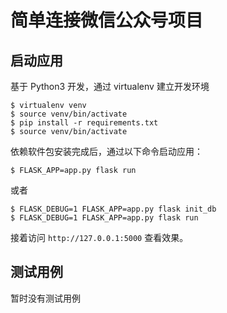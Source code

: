 # 简单连接微信公众号项目

## 启动应用

基于 Python3 开发，通过 virtualenv 建立开发环境

```
$ virtualenv venv
$ source venv/bin/activate
$ pip install -r requirements.txt
$ source venv/bin/activate
```

依赖软件包安装完成后，通过以下命令启动应用：

```
$ FLASK_APP=app.py flask run
```

或者

```
$ FLASK_DEBUG=1 FLASK_APP=app.py flask init_db 
$ FLASK_DEBUG=1 FLASK_APP=app.py flask run

```


接着访问 `http://127.0.0.1:5000` 查看效果。

## 测试用例

暂时没有测试用例
